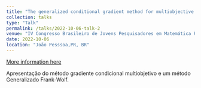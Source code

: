 ```yaml
---
title: "The generalized conditional gradient method for multiobjective composite optimization problems"
collection: talks
type: "Talk"
permalink: /talks/2022-10-06-talk-2
venue: "IV Congresso Brasileiro de Jovens Pesquisadores em Matemática Pura e Aplicada"
date: 2022-10-06
location: "João Pesssoa,PR, BR"
---
```


[More information here](https://mat.ufpb.br/jovens/index.php/atividades/sessoes-tematicas)

Apresentação do método gradiente condicional multiobjetivo e um método Generalizado Frank-Wolf.
